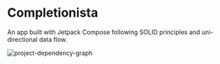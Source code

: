# Completionista
An app built with Jetpack Compose following SOLID principles and uni-directional data flow.

![project-dependency-graph](https://user-images.githubusercontent.com/28519029/129121863-e0f94d00-0bec-4e57-a70b-32268d811017.png)

